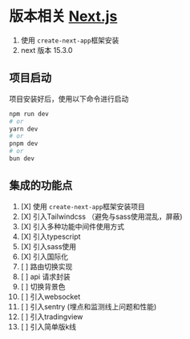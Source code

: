 # 版本相关 [Next.js](https://nextjscn.org/docs/pages/getting-started/installation)

1. 使用 `create-next-app`框架安装
2. next 版本 15.3.0

## 项目启动

项目安装好后，使用以下命令进行启动

```bash
npm run dev
# or
yarn dev
# or
pnpm dev
# or
bun dev
```

## 集成的功能点

1. [X] 使用 `create-next-app`框架安装项目
2. [X] 引入Tailwindcss （避免与sass使用混乱，屏蔽)
3. [X] 引入多种功能中间件使用方式
4. [X] 引入typescript
5. [X] 引入sass使用
6. [X] 引入国际化
7. [ ] 路由切换实现
8. [ ] api 请求封装
9. [ ] 切换背景色
1. [ ] 引入websocket
1. [ ] 引入sentry (埋点和监测线上问题和性能)
1. [ ] 引入tradingview
1. [ ] 引入简单版k线
